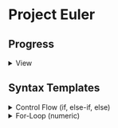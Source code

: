 # Project Euler

## Progress

<details><summary>View</summary><br>

```txt
   c (  9): [#                                                                ]
 cpp (  9): [#                                                                ]
  go (  9): [#                                                                ]
java (  9): [#                                                                ]
  jl (  9): [#                                                                ]
  js (  9): [#                                                                ]
  pl (  9): [#                                                                ]
  py (  9): [#                                                                ]
   r (  9): [#                                                                ]
  sh (  9): [#                                                                ]
```

</details>

## Syntax Templates

<details><summary>Control Flow (if, else-if, else)</summary><br>

Example in C

```c
int i = 10;
if (i % 15 == 0) {
    printf("FizzBuzz\n");
} else if (i % 3 == 0) {
    printf("Fizz\n");
} else if (i % 5 == 0) {
    printf("Buzz\n");
} else {
    printf("%d\n", i);
}
```

Example in C++

```cpp
int i = 10;
if (i % 15 == 0) {
    std::cout << "FizzBuzz" << std::endl;
} else if (i % 3 == 0) {
    std::cout << "Fizz" << std::endl;
} else if (i % 5 == 0) {
    std::cout << "Buzz" << std::endl;
} else {
    std::cout << i << std::endl;
}
```

Example in Go

```go
i := 10
if i % 15 == 0 {
    println("FizzBuzz")
} else if i % 3 == 0 {
    println("Fizz")
} else if i % 5 == 0 {
    println("Buzz")
} else {
    println(i)
}
```

Example in Java

```java
int i = 10;
if (i % 15 == 0) {
    System.out.println("FizzBuzz");
} else if (i % 3 == 0) {
    System.out.println("Fizz");
} else if (i % 5 == 0) {
    System.out.println("Buzz");
} else {
    System.out.println(i);
}
```

Example in Julia

```julia
i = 10
if i % 15 == 0
    println("FizzBuzz")
elseif i % 3 == 0
    println("Fizz")
elseif i % 5 == 0
    println("Buzz")
else
    println(i)
end
```

Example in JavaScript

```js
i = 10;
if (i % 15 == 0) {
    console.log("FizzBuzz");
} else if (i % 3 == 0) {
    console.log("Fizz");
} else if (i % 5 == 0) {
    console.log("Buzz");
} else {
    console.log(i);
}
```

Example in Perl

```pl
$i = 10;
if ($i % 15 == 0) {
    print "FizzBuzz\n";
} elsif ($i % 3 == 0) {
    print "Fizz\n";
} elsif ($i % 5 == 0) {
    print "Buzz\n";
} else {
    print $i . "\n";
}
```

Example in Python

```py
i = 10
if i % 15 == 0:
    print("FizzBuzz")
elif i % 3 == 0:
    print("Fizz")
elif i % 5 == 0:
    print("Buzz")
else:
    print(i)
```

Example in R

```r
i = 10;
if (i %% 15 == 0) {
    cat("FizzBuzz\n");
} else if (i %% 3 == 0) {
    cat("Fizz\n");
} else if (i %% 5 == 0) {
    cat("Buzz\n");
} else {
    cat(i, "\n");
}
```

Example in Bash

```sh
i=10;
if (( i % 15 == 0 )); then
    echo "FizzBuzz";
elif (( i % 3 == 0 )); then
    echo "Fizz";
elif (( i % 5 == 0 )); then
    echo "Buzz";
else
    echo "$i";
fi
```

</details>
<details><summary>For-Loop (numeric)</summary><br>

Example in C

```c
int n = 1;
for (int i = 1; i <= 10; ++i) {
    printf("%d\n", n);
    n *= i;
}
```

Example in C++

```cpp
int n = 1;
for (int i = 1; i <= 10; ++i) {
    std::cout << n << std::endl;
    n *= i;
}
```

Example in Go

```go
n := 1
for i := 1; i <= 10; i++ {
    println(n)
    n *= i;
}
```

Example in Java

```java
int n = 1;
for (int i = 1; i <= 10; ++i) {
    System.out.println(n);
    n *= i;
}
```

Example in Julia

```julia
n = 1
for i in 1:10
    println(n)
    n *= i
end
```

Example in JavaScript

```js
n = 1;
for (i = 1; i <= 10; ++i) {
    console.log(n);
    n *= i;
}
```

Example in Perl

```pl
$n = 1;
for ($i = 1; $i <= 10; ++$i) {
    print $n . "\n";
    $n *= $i;
}
```

Example in Python

```py
n = 1
for i in range(1, 10 + 1):
    print(n)
    n *= i
```

Example in R

```r
n = 1
for (i in 1:10) {
    message(n)
    n <- n * i
}
```

Example in Bash

```sh
n=1;
for i in {1..10}; do
    echo $n;
    (( n *= i ));
done
```

</details>
